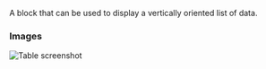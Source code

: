 A block that can be used to display a vertically oriented list of data.

### Images

![Table screenshot](https://gitlab.com/appsemble/appsemble/-/raw/0.23.7/config/assets/list.png)

